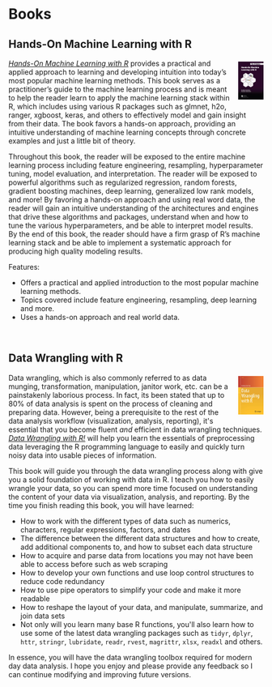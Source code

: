# Books

## Hands-On Machine Learning with R &nbsp;&nbsp; <a href="https://www.amazon.com/Hands-Machine-Learning-Chapman-Hall/dp/1138495689/ref=sr_1_3?keywords=hands+on+machine+learning+with+r&qid=1573598828&sr=8-3" style="color:black;"><i class="fa fa-amazon" style="font-size:.7em"></i></a>

<a href="https://www.crcpress.com/Hands-On-Machine-Learning-with-R/Boehmke-Greenwell/p/book/9781138495685"><img src="/public/images/homlr_cover.jpg" alt="Hands-On Machine Learning with R" style="float:right; margin: 5px 0px 10px 10px; width: 10%; height: 10%;"></a>
<em><a href="https://www.crcpress.com/Hands-On-Machine-Learning-with-R/Boehmke-Greenwell/p/book/9781138495685">Hands-On Machine Learning with R</a></em> provides a practical and applied approach to learning and developing intuition into today’s most popular machine learning methods. This book serves as a practitioner’s guide to the machine learning process and is meant to help the reader learn to apply the machine learning stack within R, which includes using various R packages such as glmnet, h2o, ranger, xgboost, keras, and others to effectively model and gain insight from their data. The book favors a hands-on approach, providing an intuitive understanding of machine learning concepts through concrete examples and just a little bit of theory.

Throughout this book, the reader will be exposed to the entire machine learning process including feature engineering, resampling, hyperparameter tuning, model evaluation, and interpretation. The reader will be exposed to powerful algorithms such as regularized regression, random forests, gradient boosting machines, deep learning, generalized low rank models, and more! By favoring a hands-on approach and using real word data, the reader will gain an intuitive understanding of the architectures and engines that drive these algorithms and packages, understand when and how to tune the various hyperparameters, and be able to interpret model results. By the end of this book, the reader should have a firm grasp of R’s machine learning stack and be able to implement a systematic approach for producing high quality modeling results.

Features:

- Offers a practical and applied introduction to the most popular machine learning methods.
- Topics covered include feature engineering, resampling, deep learning and more.
- Uses a hands-on approach and real world data.

<br>

## Data Wrangling with R &nbsp;&nbsp; <a href="https://www.amazon.com/Data-Wrangling-R-Use/dp/3319455982/ref=sr_1_1?ie=UTF8&qid=1476410448&sr=8-1&keywords=data+wrangling+with+r" style="color:black;"><i class="fa fa-amazon" style="font-size:.7em"></i></a>

<a href="http://www.springer.com/us/book/9783319455983"><img src="/public/images/data_wranglin_book.jpg" alt="Data Wrangling with R" style="float:right; margin: 5px 0px 10px 10px; width: 10%; height: 10%;"></a>
Data wrangling, which is also commonly referred to as data munging, transformation, manipulation, janitor work, etc. can be a painstakenly laborious process. In fact, its been stated that up to 80% of data analysis is spent on the process of cleaning and preparing data. However, being a prerequisite to the rest of the data analysis workflow (visualization, analysis, reporting), it's essential that you become fluent <em>and</em> efficient in data wrangling techniques.  <em><a href="http://www.springer.com/us/book/9783319455983">Data Wrangling with R!</a></em> will help you learn the essentials of preprocessing data leveraging the R programming language to easily and quickly turn noisy data into usable pieces of information.

This book will guide you through the data wrangling process along with give you a solid foundation of working with data in R. I teach you how to easily wrangle your data, so you can spend more time focused on understanding the content of your data via visualization, analysis, and reporting. By the time you finish reading this book, you will have learned:

- How to work with the different types of data such as numerics, characters, regular expressions, factors, and dates
- The difference between the different data structures and how to create, add additional components to, and how to subset each data structure
- How to acquire and parse data from locations you may not have been able to access before such as web scraping
- How to develop your own functions and use loop control structures to reduce code redundancy
- How to use pipe operators to simplify your code and make it more readable
- How to reshape the layout of your data, and manipulate, summarize, and join data sets
- Not only will you learn many base R functions, you'll also learn how to use some of the latest data wrangling packages such as `tidyr`, `dplyr`, `httr`, `stringr`, `lubridate`, `readr`, `rvest`, `magrittr`, `xlsx`, `readxl` and others.

In essence, you will have the data wrangling toolbox required for modern day data analysis.  I hope you enjoy and please provide any feedback so I can continue modifying and improving future versions.

